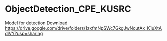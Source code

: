 # ObjectDetection_CPE_KUSRC

Model for detection
Download https://drive.google.com/drive/folders/1zxfmNpSWc7GkgJwNcutAx_K1uXtAdlVY?usp=sharing

